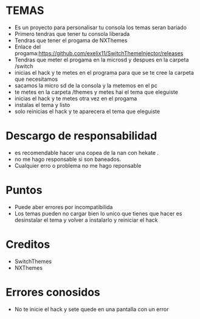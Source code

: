 # TEMAS
-  Es un proyecto para personalisar tu consola los temas seran bariado 
- Primero tendras que  tener tu  consola liberada 
- Tendras que tener el progama de NXThemes 
- Enlace del progama:https://github.com/exelix11/SwitchThemeInjector/releases
- Tendras que meter el progama en la microsd y despues en la carpeta /switch
- inicias el hack y te metes en el programa para que se te cree la carpeta que necesitamos 
- sacamos la micro sd de la consola y la metemos en el pc 
- te metes en la carpeta /themes y metes hai el tema que eleguiste 
- inicias el hack y te metes otra vez en el progama 
- instalas el tema y listo 
- solo reinicias el hack y te aparecera el tema que eleguiste 
# Descargo de responsabilidad 
- es recomendable hacer una copea de la nan con hekate .
- no me hago responsable si son baneados.
- Cualquier erro o problema no me hago reponsable 
# Puntos 
- Puede aber errores por incompatibilida 
- Los temas pueden no cargar bien lo unico que tienes que hacer es desinstalar el tema y volver a instalarlo y reiniciar el hack
# Creditos
- SwitchThemes
- NXThemes
# Errores conosidos 
- No te inicie el hack y sete quede en una pantalla con un error
